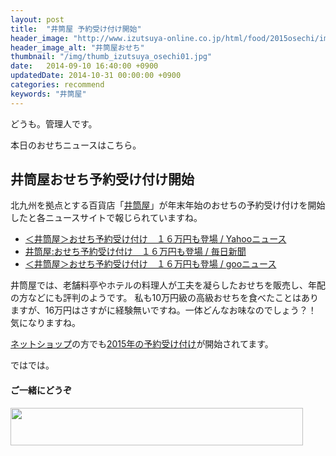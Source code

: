 ```yaml
---
layout: post
title:  "井筒屋 予約受け付け開始"
header_image: "http://www.izutsuya-online.co.jp/html/food/2015osechi/img/2015ose/2015ose-top.jpg"
header_image_alt: "井筒屋おせち"
thumbnail: "/img/thumb_izutsuya_osechi01.jpg"
date:   2014-09-10 16:40:00 +0900
updatedDate: 2014-10-31 00:00:00 +0900
categories: recommend
keywords: "井筒屋"
---
```


どうも。管理人です。

本日のおせちニュースはこちら。

<!-- more -->

## 井筒屋おせち予約受け付け開始

北九州を拠点とする百貨店「[井筒屋](http://www.izutsuya.co.jp/, "井筒屋")」が年末年始のおせちの予約受け付けを開始したと各ニュースサイトで報じられていますね。

* [＜井筒屋＞おせち予約受け付け　１６万円も登場 / Yahooニュース](http://headlines.yahoo.co.jp/hl?a=20140910-00000052-mai-bus_all)
* [井筒屋:おせち予約受け付け　１６万円も登場 / 毎日新聞](http://mainichi.jp/select/news/20140910k0000e020281000c.html)
* [＜井筒屋＞おせち予約受け付け　１６万円も登場 / gooニュース](http://news.goo.ne.jp/article/mainichi/business/mainichi-20140910k0000e020281000c.html)

井筒屋では、老舗料亭やホテルの料理人が工夫を凝らしたおせちを販売し、年配の方などにも評判のようです。
私も10万円級の高級おせちを食べたことはありますが、16万円はさすがに経験無いですね。一体どんなお味なのでしょう？！
気になりますね。

[ネットショップ](http://www.izutsuya-online.co.jp/)の方でも[2015年の予約受け付け](http://www.izutsuya-online.co.jp/itemlist.asp?page=html/food/2015osechi/index.html)が開始されてます。

ではでは。

#### ご一緒にどうぞ
<a href="http://px.a8.net/svt/ejp?a8mat=2BW2PC+81CQBM+2NGY+63H8H" target="_blank">
<img border="0" width="468" height="60" alt="" src="http://www27.a8.net/svt/bgt?aid=140904624486&wid=003&eno=01&mid=s00000012373001024000&mc=1"></a>
<img border="0" width="1" height="1" src="http://www12.a8.net/0.gif?a8mat=2BW2PC+81CQBM+2NGY+63H8H" alt="">
